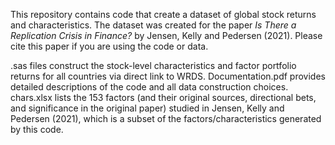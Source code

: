 This repository contains code that create a dataset of global stock returns and characteristics. The dataset was created for the paper _Is There a Replication Crisis in Finance?_ by Jensen, Kelly and Pedersen (2021). Please cite this paper if you are using the code or data.

.sas files construct the stock-level characteristics and factor portfolio returns for all countries via direct link to WRDS.  Documentation.pdf provides detailed descriptions of the code and all data construction choices.  chars.xlsx lists the 153 factors (and their original sources, directional bets, and significance in the original paper) studied in Jensen, Kelly and Pedersen (2021), which is a subset of the factors/characteristics generated by this code.
